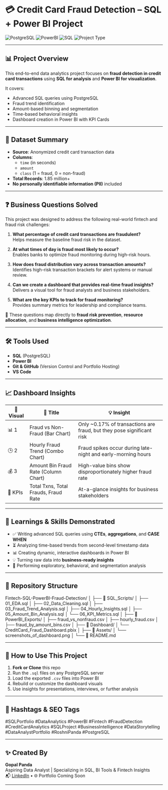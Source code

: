 # 💳 Credit Card Fraud Detection – SQL + Power BI Project

![PostgreSQL](https://img.shields.io/badge/Database-PostgreSQL-blue)
![PowerBI](https://img.shields.io/badge/Visualization-PowerBI-yellow)
![SQL](https://img.shields.io/badge/Language-SQL-green)
![Project Type](https://img.shields.io/badge/Project-Type_Fintech-orange)

---

## 📊 Project Overview

This end-to-end data analytics project focuses on **fraud detection in credit card transactions** using **SQL for analysis** and **Power BI for visualization**.

It covers:
- Advanced SQL queries using PostgreSQL
- Fraud trend identification
- Amount-based binning and segmentation
- Time-based behavioral insights
- Dashboard creation in Power BI with KPI Cards

---

## 🧾 Dataset Summary

- **Source**: Anonymized credit card transaction data
- **Columns**: 
  - `time` (in seconds)
  - `amount`
  - `class` (1 = fraud, 0 = non-fraud)
- **Total Records**: 1.85 million+
- **No personally identifiable information (PII)** included

---
## ❓ Business Questions Solved

This project was designed to address the following real-world fintech and fraud risk challenges:

1. **What percentage of credit card transactions are fraudulent?**  
   Helps measure the baseline fraud risk in the dataset.

2. **At what times of day is fraud most likely to occur?**  
   Enables banks to optimize fraud monitoring during high-risk hours.

3. **How does fraud distribution vary across transaction amounts?**  
   Identifies high-risk transaction brackets for alert systems or manual review.

4. **Can we create a dashboard that provides real-time fraud insights?**  
   Delivers a visual tool for fraud analysts and business stakeholders.

5. **What are the key KPIs to track for fraud monitoring?**  
   Provides summary metrics for leadership and compliance teams.

🎯 These questions map directly to **fraud risk prevention**, **resource allocation**, and **business intelligence optimization**.

---
## 🛠️ Tools Used

- **SQL** (PostgreSQL)
- **Power BI**
- **Git & GitHub** (Version Control and Portfolio Hosting)
- **VS Code**

---

## 📈 Dashboard Insights

| 🔢 Visual | 📌 Title                               | 💡 Insight                                                                 |
|----------|----------------------------------------|---------------------------------------------------------------------------|
| 📊 1     | Fraud vs Non-Fraud (Bar Chart)         | Only ~0.17% of transactions are fraud, but they pose significant risk     |
| 🕒 2     | Hourly Fraud Trend (Combo Chart)        | Fraud spikes occur during late-night and early-morning hours              |
| 💰 3     | Amount Bin Fraud Rate (Column Chart)    | High-value bins show disproportionately higher fraud rate                 |
| 📌 KPIs | Total Txns, Total Frauds, Fraud Rate    | At-a-glance insights for business stakeholders                           |

---

## 📘 Learnings & Skills Demonstrated

- ✅ Writing advanced SQL queries using **CTEs**, **aggregations**, and **CASE WHEN**
- ⏳ Analyzing time-based trends from second-level timestamp data
- 📊 Creating dynamic, interactive dashboards in Power BI
- 💡 Turning raw data into **business-ready insights**
- 🧠 Performing exploratory, behavioral, and segmentation analysis

---

## 📂 Repository Structure

Fintech-SQL-PowerBI-Fraud-Detection/
│
├── 📁 SQL_Scripts/
│ ├── 01_EDA.sql
│ ├── 02_Data_Cleaning.sql
│ ├── 03_Fraud_Trend_Analysis.sql
│ ├── 04_Hourly_Insights.sql
│ ├── 05_Amount_Bin_Analysis.sql
│ └── 06_KPI_Metrics.sql
│
├── 📁 PowerBI_Exports/
│ ├── fraud_vs_nonfraud.csv
│ ├── hourly_fraud.csv
│ ├── fraud_by_amount_bins.csv
│
├── 📁 Dashboard/
│ └── CreditCard_Fraud_Dashboard.pbix
│
├── 📁 Assets/
│ └── screenshots_of_dashboard.png
│
└── 📄 README.md



---

## 🚀 How to Use This Project

1. **Fork or Clone** this repo
2. Run the `.sql` files on any PostgreSQL server
3. Load the exported `.csv` files into Power BI
4. Rebuild or customize the dashboard visuals
5. Use insights for presentations, interviews, or further analysis

---

## 🔖 Hashtags & SEO Tags

#SQLPortfolio #DataAnalytics #PowerBI #Fintech #FraudDetection  
#CreditCardAnalytics #SQLProject #BusinessIntelligence #DataStorytelling  
#DataAnalystPortfolio #RoshniPanda #PostgreSQL

---

## ✨ Created By

**Gopal Panda**  
Aspiring Data Analyst | Specializing in SQL, BI Tools & Fintech Insights  
📬 [LinkedIn](https://www.linkedin.com/in/gopal-panda-5141b2316/) • 🌐 Portfolio Coming Soon

---

